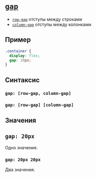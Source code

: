 # [`gap`](../index.md)

- [`row-gap`](./Flex/row-gap.md) отступы между строками
- [`column-gap`](./Flex/column-gap.md) отступы между колонками

## Пример

```css
.container {
  display: flex;
  gap: 10px;
}
```

## Синтаксис

### `gap: [row-gap, column-gap]`

### `gap: [row-gap] [column-gap]`

## Значения

## `gap: 20px`

Одно значение.

### `gap: 20px 20px`

Два значения.
